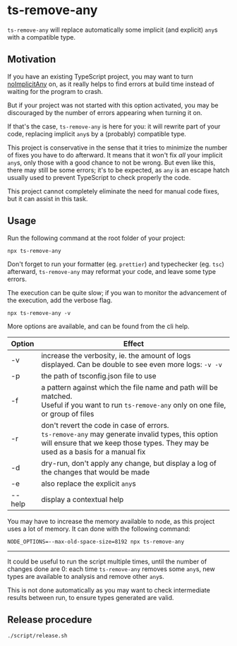 # ts-remove-any

`ts-remove-any` will replace automatically some implicit (and explicit) `any`s with a compatible type.

## Motivation

If you have an existing TypeScript project, you may want to turn [noImplicitAny](https://www.typescriptlang.org/tsconfig#noImplicitAny) on,
as it really helps to find errors at build time instead of waiting for the program to crash.

But if your project was not started with this option activated, you may be discouraged by the number of errors appearing
when turning it on.

If that's the case, `ts-remove-any` is here for you: it will rewrite part of your code, replacing implicit `any`s by a (probably) compatible type.

This project is conservative in the sense that it tries to minimize the number of fixes you have to do afterward.
It means that it won't fix _all_ your implicit `any`s, only those with a good chance to not be wrong.
But even like this, there may still be some errors; it's to be expected, as `any` is an escape hatch usually
used to prevent TypeScript to check properly the code.

This project cannot completely eliminate the need for manual code fixes, but it can assist in this task.

## Usage

Run the following command at the root folder of your project:

```
npx ts-remove-any
```

Don't forget to run your formatter (eg. `prettier`) and typechecker (eg. `tsc`) afterward, `ts-remove-any` may reformat your code, and leave
some type errors.

The execution can be quite slow; if you wan to monitor the advancement of the execution, add the verbose flag.
```
npx ts-remove-any -v
```

More options are available, and can be found from the cli help.

| Option | Effect                                                                                                                                                                                   |
|--------|------------------------------------------------------------------------------------------------------------------------------------------------------------------------------------------|
| -v     | increase the verbosity, ie. the amount of logs displayed. Can be double to see even more logs: `-v -v`                                                                                   |
| -p     | the path of tsconfig.json file to use                                                                                                                                                    |
| -f     | a pattern against which the file name and path will be matched. <br/>Useful if you want to run `ts-remove-any` only on one file, or group of files                                       |
| -r     | don't revert the code in case of errors. <br/>`ts-remove-any` may generate invalid types, this option will ensure that we keep those types. They may be used as a basis for a manual fix |
| -d     | dry-run, don't apply any change, but display a log of the changes that would be made                                                                                                     |
| -e     | also replace the explicit `any`s                                                                                                                                                         |
| --help | display a contextual help                                                                                                                                                                |


You may have to increase the memory available to node, as this project uses a lot of memory.
It can done with the following command:
```
NODE_OPTIONS=--max-old-space-size=8192 npx ts-remove-any
```

---

It could be useful to run the script multiple times, until the number of changes done are 0:
each time `ts-remove-any` removes some `any`s, new types are available to analysis and remove other `any`s.

This is not done automatically as you may want to check intermediate results between run, to ensure types generated are valid.


## Release procedure

```
./script/release.sh
```
